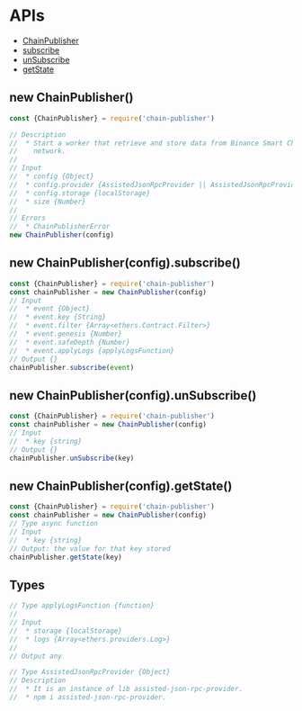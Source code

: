 # APIs

* [ChainPublisher](#ChainPublisher)
* [subscribe](#subscribe)
* [unSubscribe](#unSubscribe)
* [getState](#getState)

## new ChainPublisher()

```js
const {ChainPublisher} = require('chain-publisher')

// Description
//  * Start a worker that retrieve and store data from Binance Smart Chain
//    network.
//
// Input
//  * config {Object}
//  * config.provider {AssistedJsonRpcProvider || AssistedJsonRpcProvider[]}
//  * config.storage {localStorage}
//  * size {Number}
//
// Errors
//  * ChainPublisherError
new ChainPublisher(config)
```

## new ChainPublisher(config).subscribe()

```js
const {ChainPublisher} = require('chain-publisher')
const chainPublisher = new ChainPublisher(config)
// Input
//  * event {Object}
//  * event.key {String}
//  * event.filter {Array<ethers.Contract.Filter>}
//  * event.genesis {Number}
//  * event.safeDepth {Number}
//  * event.applyLogs {applyLogsFunction}
// Output {}
chainPublisher.subscribe(event)
```
## new ChainPublisher(config).unSubscribe()

```js
const {ChainPublisher} = require('chain-publisher')
const chainPublisher = new ChainPublisher(config)
// Input
//  * key {string}
// Output {}
chainPublisher.unSubscribe(key)
```
## new ChainPublisher(config).getState()
```js
const {ChainPublisher} = require('chain-publisher')
const chainPublisher = new ChainPublisher(config)
// Type async function
// Input
//  * key {string}
// Output: the value for that key stored 
chainPublisher.getState(key)
```
## Types

```js
// Type applyLogsFunction {function}
//
// Input
//  * storage {localStorage}
//  * logs {Array<ethers.providers.Log>}
//
// Output any

// Type AssistedJsonRpcProvider {Object}
// Description
//  * It is an instance of lib assisted-json-rpc-provider.
//  * npm i assisted-json-rpc-provider.
```
